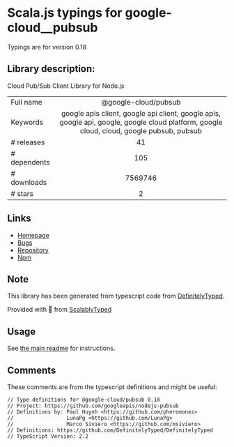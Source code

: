 
# Scala.js typings for google-cloud__pubsub

Typings are for version 0.18

## Library description:
Cloud Pub/Sub Client Library for Node.js

|                    |                 |
| ------------------ | :-------------: |
| Full name          | @google-cloud/pubsub |
| Keywords           | google apis client, google api client, google apis, google api, google, google cloud platform, google cloud, cloud, google pubsub, pubsub |
| # releases         | 41 |
| # dependents       | 105 |
| # downloads        | 7569746 |
| # stars            | 2 |

## Links
- [Homepage](https://github.com/googleapis/nodejs-pubsub#readme)
- [Bugs](https://github.com/googleapis/nodejs-pubsub/issues)
- [Repository](https://github.com/googleapis/nodejs-pubsub)
- [Npm](https://www.npmjs.com/package/%40google-cloud%2Fpubsub)
    


## Note
This library has been generated from typescript code from [DefinitelyTyped](https://definitelytyped.org).

Provided with :purple_heart: from [ScalablyTyped](https://github.com/oyvindberg/ScalablyTyped)

## Usage
See [the main readme](../../readme.md) for instructions.

## Comments

These comments are from the typescript definitions and might be useful:
```
// Type definitions for @google-cloud/pubsub 0.18
// Project: https://github.com/googleapis/nodejs-pubsub
// Definitions by: Paul Huynh <https://github.com/pheromonez>
//                 LunaPg <https://github.com/LunaPg>
//                 Marco Siviero <https://github.com/msiviero>
// Definitions: https://github.com/DefinitelyTyped/DefinitelyTyped
// TypeScript Version: 2.2

```


